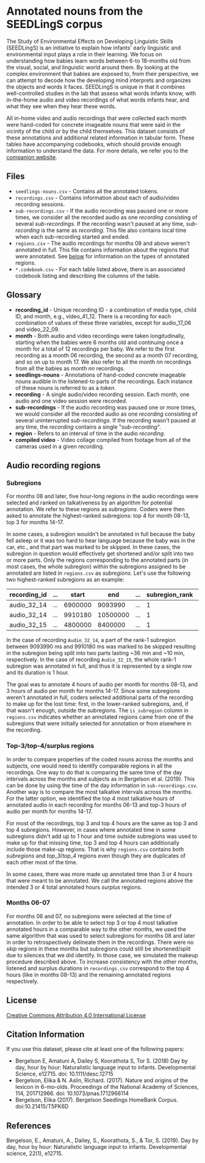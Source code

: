 # Annotated nouns from the SEEDLingS corpus

The Study of Environmental Effects on Developing Linguistic Skills (SEEDLingS) is an initiative to explain how infants' early linguistic and environmental input plays a role in their learning.
We focus on understanding how babies learn words between 6-to 18-months old from the visual, social, and linguistic world around them.
By looking at the complex environment that babies are exposed to, from their perspective, we can attempt to decode how the developing mind interprets and organizes the objects and words it faces.
SEEDLingS is unique in that it combines well-controlled studies in the lab that assess what words infants know, with in-the-home audio and video recordings of what words infants hear, and what they see when they hear these words.

<!-- Blurb above is from https://bergelsonlab.com/seedlings/index.html -->

All in-home video and audio recordings that were collected each month were hand-coded for concrete imageable nouns that were said in the vicinity of the child or by the child themselves.
This dataset consists of these annotations and additional related information in tabular form.
These tables have accompanying codebooks, which should provide enough information to understand the data.
For more details, we refer you to the [companion website][companion-website].

## Files

- `seedlings-nouns.csv` - Contains all the annotated tokens.
- `recordings.csv` - Contains information about each of audio/video recording sessions.
- `sub-recordings.csv` - If the audio recording was paused one or more times, we consider all the recorded audio as one *recording* consisting of several *sub-recordings*. 
  If the recording wasn't paused at any time, *sub-recording* is the same as *recording*.
  This file also contains local time when each sub-recording started and ended.
- `regions.csv` - The audio recordings for months 08 and above weren't annotated in full.
  This file contains information about the regions that were annotated.
  See [below](#audio-recording-regions) for information on the types of annotated regions.
- `*.codebook.csv` - For each table listed above, there is an associated codebook listing and describing the columns of the table.

## Glossary

- **recording_id** -  Unique recording ID - a combination of media type, child ID, and month, e.g., video_41_12.
                      There is a recording for each combination of values of these three variables, except for audio_17_06 and video_22_09.
- **month** - Both audio and video recordings were taken longitudinally, starting when the babies were 6 months old and continuing once a month for a total of 12 recordings per baby.
              We refer to the first recording as a month 06 recording, the second as a month 07 recording, and so on up to month 17.
              We also refer to all the month *nn* recordings from all the babies as month *nn* recordings.
- **seedlings-nouns** - Annotations of hand-coded concrete imageable nouns audible in the listened-to parts of the recordings.
                        Each instance of these nouns is referred to as a *token*.
- **recording** - A single audio/video recording session.
                  Each month, one audio and one video session were recorded.
- **sub-recordings** - If the audio recording was paused one or more times, we would consider all the recorded audio as one *recording* consisting of several uninterrupted *sub-recordings*. 
                       If the recording wasn't paused at any time, the *recording* contains a single "*sub-recording*".
- **region** - Refers to an interval of time in the audio *recording*.
- **compiled video** - Video collage compiled from footage from all of the cameras used in a given recording.
               
                    
## Audio recording regions

### Subregions

For months 08 and later, five hour-long regions in the audio recordings were selected and ranked on talkativeness by an algorithm for potential annotation.
We refer to these regions as *subregions*.
Coders were then asked to annotate the highest-ranked subregions: top 4 for month 08-13, top 3 for months 14-17.

In some cases, a subregion wouldn't be annotated in full because the baby fell asleep or it was too hard to hear language because the baby was in the car, etc., and that part was marked to be skipped.
In these cases, the subregion in question would effectively get shortened and/or split into two or more parts.
Only the regions corresponding to the annotated parts (in most cases, the whole subregion) within the subregions assigned to be annotated are listed in `regions.csv` as *subregions*.
Let's use the following two highest-ranked subregions as an example:

| recording_id | ... | start | end | ... | subregion_rank | duration | ... |
| --- |-----| --- | --- | --- |---------------------------| --- |-----|
| audio_32_14 | ... | 6900000 | 9093990 | ... | 1 | 00:36:33                  | ... |
| audio_32_14 | ...  | 9910180 | 10500000 | ... | 1 | 00:09:49                  | ... |
| audio_32_15 | ... | 4800000 | 8400000 | ... | 1 | 01:00:00                  | ... |


In the case of recording `Audio_32_14`, a part of the rank-1 subregion between 9093990 ms and 9910180 ms was marked to be skipped resulting in the subregion being split into two parts lasting ~36 min and ~10 min, respectively.
In the case of recording `Audio_32_15`, the whole rank-1 subregion was annotated in full, and thus it is represented by a single row and its duration is 1 hour.

The goal was to annotate 4 hours of audio per month for months 08-13, and 3 hours of audio per month for months 14-17.
Since some subregions weren't annotated in full, coders selected additional parts of the recording to make up for the lost time: first, in the lower-ranked subregions, and, if that wasn't enough, outside the subregions.
The `is_subregion` column in `regions.csv` indicates whether an annotated regions came from one of the subregions that were initially selected for annotation or from elsewhere in the recording.

### Top-3/top-4/surplus regions

In order to compare properties of the coded nouns across the months and subjects, one would need to identify comparable regions in all the recordings.
One way to do that is comparing the same time of the day intervals across the months and subjects as in Bergelson et al. (2019).
This can be done by using the time of the day information in `sub-recordings.csv`.
Another way is to compare the most talkative intervals across the months.
For the latter option, we identified the top 4 most talkative hours of annotated audio in each recording for months 06-13 and top-3 hours of audio per month for months 14-17.

For most of the recordings, top 3 and top 4 hours are the same as top 3 and top 4 subregions.
However, in cases where annotated time in some subregions didn't add up to 1 hour and time outside subregions was used to make up for that missing time,
top 3 and top 4 hours can additionally include those make-up regions.
That is why `regions.csv` contains both *subregions* and *top_3*/*top_4* regions even though they are duplicates of each other most of the time.

In some cases, there was more made up annotated time than 3 or 4 hours that were meant to be annotated.
We call the annotated regions above the intended 3 or 4 total annotated hours *surplus* regions.

### Months 06-07

For months 06 and 07, no subregions were selected at the time of annotation.
In order to be able to select top 3 or top 4 most talkative annotated hours in a comparable way to the other months, we used the same algorithm that was used to select subregions for months 08 and later in order to retrospectively delineate them in the recordings.
There were no *skip* regions in these months but subregions could still be shortened/split due to silences that we did identify.
In those case, we simulated the makeup procedure described above.
To increase consistency with the other months, listened and surplus durations in `recordings.csv` correspond to the top 4 hours (like in months 08-13) and the remaining annotated regions respectively.

## License

[Creative Commons Attribution 4.0 International License](LICENSE)

## Citation Information

If you use this dataset, please cite at least one of the following papers:

- Bergelson E, Amatuni A, Dailey S, Koorathota S, Tor S. (2018) Day by day, hour by hour: Naturalistic language input to infants. Developmental Science, e12715. doi: 10.1111/desc.12715
- Bergelson, Elika & N. Aslin, Richard. (2017). Nature and origins of the lexicon in 6-mo-olds. Proceedings of the National Academy of Sciences, 114, 201712966. doi: 10.1073/pnas.1712966114
- Bergelson, Elika (2017). Bergelson Seedlings HomeBank Corpus. doi:10.21415/T5PK6D

## References

Bergelson, E., Amatuni, A., Dailey, S., Koorathota, S., & Tor, S. (2019). Day by day, hour by hour: Naturalistic language input to infants. Developmental science, 22(1), e12715.


[companion-website]: https://app.gitbook.com/o/-LD2B3y79nAYcWKjWKTb/s/yWW9xT02ReGtv2AHaBSB/group-1/audio-files
